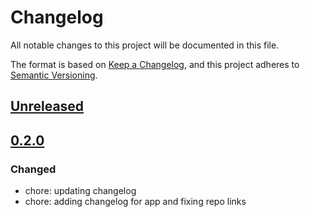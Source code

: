 # Changelog

All notable changes to this project will be documented in this file.

The format is based on [Keep a Changelog](https://keepachangelog.com/en/1.0.0/),
and this project adheres to [Semantic Versioning](https://semver.org/spec/v2.0.0.html).

## [Unreleased]

## [0.2.0]

### Changed

- chore: updating changelog
- chore: adding changelog for app and fixing repo links

[Unreleased]: https://github.com/georgewrmarshall/monorepo-synchronized-test/compare/@georgewrmarshall/app@0.2.0...HEAD
[0.2.0]: https://github.com/georgewrmarshall/monorepo-synchronized-test/releases/tag/@georgewrmarshall/app@0.2.0
